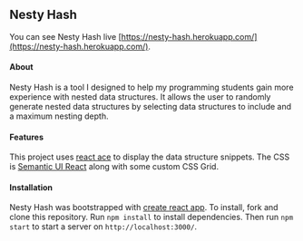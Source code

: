 ## Nesty Hash
You can see Nesty Hash live [https://nesty-hash.herokuapp.com/](https://nesty-hash.herokuapp.com/).

#### About
Nesty Hash is a tool I designed to help my programming students gain more experience with nested data structures. It allows the user to randomly generate nested data structures by selecting data structures to include and a maximum nesting depth.

#### Features
This project uses [react ace](https://github.com/securingsincity/react-ace) to display the data structure snippets. The CSS is [Semantic UI React](https://react.semantic-ui.com/) along with some custom CSS Grid.

#### Installation
Nesty Hash was bootstrapped with [create react app](https://github.com/facebook/create-react-app). To install, fork and clone this repository. Run `npm install` to install dependencies. Then run `npm start` to start a server on `http://localhost:3000/`.
